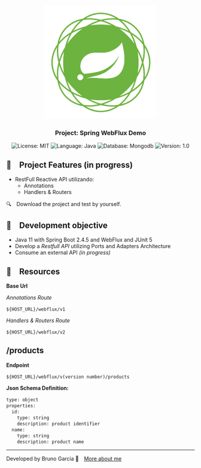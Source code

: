 <h1 align="center">
    <img alt="Spring WebFlux" src="https://github.com/brunograna/Spring-WebFlux/blob/master/spring-webflux-logo.png" width="300px" />
</h1>

<h3 align="center">
  Project: Spring WebFlux Demo
</h3>

<p align="center">

  <img alt="License: MIT" src="https://img.shields.io/badge/license-MIT-%2304D361">
  <img alt="Language: Java" src="https://img.shields.io/badge/language-java-green">
  <img alt="Database: Mongodb" src="https://img.shields.io/badge/database-mongodb-green">
  <img alt="Version: 1.0" src="https://img.shields.io/badge/version-1.0-yellowgreen">

</p>

## :rocket: Project Features (in progress)

* RestFull Reactive API utilizando:
    * Annotations
    * Handlers & Routers

:mag: Download the project and test by yourself.

## :dart: Development objective

- Java 11 with Spring Boot 2.4.5 and WebFlux and JUnit 5
- Develop a *Restfull API* utilizing Ports and Adapters Architecture
- Consume an external API _(in progress)_

## :file_folder: Resources

**Base Url**

*Annotations Route*

```
${HOST_URL}/webflux/v1
```

*Handlers & Routers Route*

```
${HOST_URL}/webflux/v2
```

## /products

**Endpoint**

```
${HOST_URL}/webflux/v(version number)/products
```

**Json Schema Definition:**

```
type: object
properties:
  id:
    type: string
    description: product identifier
  name:
    type: string
    description: product name
```

---

Developed by Bruno Garcia :wave: [More about me](https://www.linkedin.com/in/dev-brunogarcia/)